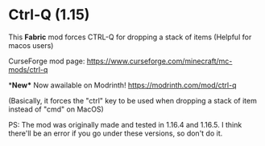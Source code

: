 # Ctrl-Q (1.15)
This **Fabric** mod forces CTRL-Q for dropping a stack of items (Helpful for macos users)

CurseForge mod page: https://www.curseforge.com/minecraft/mc-mods/ctrl-q

\***New\*** Now awailable on Modrinth! https://modrinth.com/mod/ctrl-q

(Basically, it forces the "ctrl" key to be used when dropping a stack of item instead of "cmd" on MacOS)

PS: The mod was originally made and tested in 1.16.4 and 1.16.5. I think there'll be an error if you go under these versions, so don't do it.
